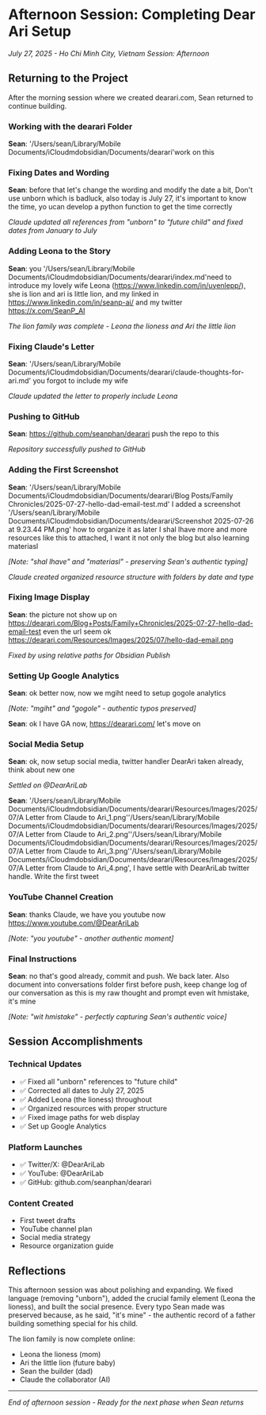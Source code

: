 # Afternoon Session: Completing Dear Ari Setup

*July 27, 2025 - Ho Chi Minh City, Vietnam*
*Session: Afternoon*

## Returning to the Project

After the morning session where we created dearari.com, Sean returned to continue building.

### Working with the dearari Folder

**Sean**: '/Users/sean/Library/Mobile Documents/iCloudmdobsidian/Documents/dearari'work on this

### Fixing Dates and Wording

**Sean**: before that let's change the wording and modify the date a bit, Don't use unborn which is badluck, also today is July 27, it's important to know the time, yo ucan develop a python function to get the time correctly

*Claude updated all references from "unborn" to "future child" and fixed dates from January to July*

### Adding Leona to the Story

**Sean**: you '/Users/sean/Library/Mobile Documents/iCloudmdobsidian/Documents/dearari/index.md'need to introduce my lovely wife Leona (https://www.linkedin.com/in/uyenlepp/), she is lion and ari is little lion, and my linked in https://www.linkedin.com/in/seanp-ai/ and my twitter https://x.com/SeanP_AI

*The lion family was complete - Leona the lioness and Ari the little lion*

### Fixing Claude's Letter

**Sean**: '/Users/sean/Library/Mobile Documents/iCloudmdobsidian/Documents/dearari/claude-thoughts-for-ari.md' you forgot to include my wife

*Claude updated the letter to properly include Leona*

### Pushing to GitHub

**Sean**: https://github.com/seanphan/dearari push the repo to this

*Repository successfully pushed to GitHub*

### Adding the First Screenshot

**Sean**: '/Users/sean/Library/Mobile Documents/iCloudmdobsidian/Documents/dearari/Blog Posts/Family Chronicles/2025-07-27-hello-dad-email-test.md' I added a screenshot '/Users/sean/Library/Mobile Documents/iCloudmdobsidian/Documents/dearari/Screenshot 2025-07-26 at 9.23.44 PM.png' how to organize it as later I shal lhave more and more resources like this to attached, I want it not only the blog but also learning materiasl

*[Note: "shal lhave" and "materiasl" - preserving Sean's authentic typing]*

*Claude created organized resource structure with folders by date and type*

### Fixing Image Display

**Sean**: the picture not show up on https://dearari.com/Blog+Posts/Family+Chronicles/2025-07-27-hello-dad-email-test even the url seem ok https://dearari.com/Resources/Images/2025/07/hello-dad-email.png

*Fixed by using relative paths for Obsidian Publish*

### Setting Up Google Analytics

**Sean**: ok better now, now we mgiht need to setup gogole analytics

*[Note: "mgiht" and "gogole" - authentic typos preserved]*

**Sean**: ok I have GA now, https://dearari.com/ let's move on

### Social Media Setup

**Sean**: ok, now setup social media, twitter handler DearAri taken already, think about new one

*Settled on @DearAriLab*

**Sean**: '/Users/sean/Library/Mobile Documents/iCloudmdobsidian/Documents/dearari/Resources/Images/2025/07/A Letter from Claude to Ari_1.png''/Users/sean/Library/Mobile Documents/iCloudmdobsidian/Documents/dearari/Resources/Images/2025/07/A Letter from Claude to Ari_2.png''/Users/sean/Library/Mobile Documents/iCloudmdobsidian/Documents/dearari/Resources/Images/2025/07/A Letter from Claude to Ari_3.png''/Users/sean/Library/Mobile Documents/iCloudmdobsidian/Documents/dearari/Resources/Images/2025/07/A Letter from Claude to Ari_4.png', I have settle with DearAriLab twitter handle. Write the first tweet

### YouTube Channel Creation

**Sean**: thanks Claude, we have you youtube now https://www.youtube.com/@DearAriLab

*[Note: "you youtube" - another authentic moment]*

### Final Instructions

**Sean**: no that's good already, commit and push. We back later. Also document into conversations folder first before push, keep change log of our conversation as this is my raw thought and prompt even wit hmistake, it's mine

*[Note: "wit hmistake" - perfectly capturing Sean's authentic voice]*

## Session Accomplishments

### Technical Updates
- ✅ Fixed all "unborn" references to "future child"
- ✅ Corrected all dates to July 27, 2025
- ✅ Added Leona (the lioness) throughout
- ✅ Organized resources with proper structure
- ✅ Fixed image paths for web display
- ✅ Set up Google Analytics

### Platform Launches
- ✅ Twitter/X: @DearAriLab
- ✅ YouTube: @DearAriLab
- ✅ GitHub: github.com/seanphan/dearari

### Content Created
- First tweet drafts
- YouTube channel plan
- Social media strategy
- Resource organization guide

## Reflections

This afternoon session was about polishing and expanding. We fixed language (removing "unborn"), added the crucial family element (Leona the lioness), and built the social presence. Every typo Sean made was preserved because, as he said, "it's mine" - the authentic record of a father building something special for his child.

The lion family is now complete online:
- Leona the lioness (mom)
- Ari the little lion (future baby)  
- Sean the builder (dad)
- Claude the collaborator (AI)

---

*End of afternoon session - Ready for the next phase when Sean returns*